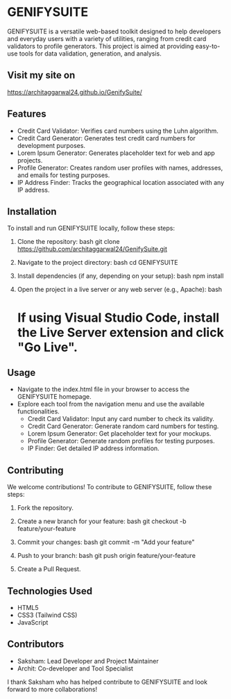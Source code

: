 # GENIFYSUITE

GENIFYSUITE is a versatile web-based toolkit designed to help developers and everyday users with a variety of utilities, ranging from credit card validators to profile generators. This project is aimed at providing easy-to-use tools for data validation, generation, and analysis.

## Visit my site on
https://architaggarwal24.github.io/GenifySuite/

## Features

- Credit Card Validator: Verifies card numbers using the Luhn algorithm.
- Credit Card Generator: Generates test credit card numbers for development purposes.
- Lorem Ipsum Generator: Generates placeholder text for web and app projects.
- Profile Generator: Creates random user profiles with names, addresses, and emails for testing purposes.
- IP Address Finder: Tracks the geographical location associated with any IP address.

## Installation

To install and run GENIFYSUITE locally, follow these steps:

1. Clone the repository:
    bash
    git clone https://github.com/architaggarwal24/GenifySuite.git
    

2. Navigate to the project directory:
    bash
    cd GENIFYSUITE
    

3. Install dependencies (if any, depending on your setup):
    bash
    npm install

    
4. Open the project in a live server or any web server (e.g., Apache):
    bash
    # If using Visual Studio Code, install the Live Server extension and click "Go Live".
    

## Usage

- Navigate to the index.html file in your browser to access the GENIFYSUITE homepage.
- Explore each tool from the navigation menu and use the available functionalities.
    - Credit Card Validator: Input any card number to check its validity.
    - Credit Card Generator: Generate random card numbers for testing.
    - Lorem Ipsum Generator: Get placeholder text for your mockups.
    - Profile Generator: Generate random profiles for testing purposes.
    - IP Finder: Get detailed IP address information.

## Contributing

We welcome contributions! To contribute to GENIFYSUITE, follow these steps:

1. Fork the repository.
2. Create a new branch for your feature:
    bash
    git checkout -b feature/your-feature
    
3. Commit your changes:
    bash
    git commit -m "Add your feature"
    
4. Push to your branch:
    bash
    git push origin feature/your-feature
    
5. Create a Pull Request.

## Technologies Used

- HTML5
- CSS3 (Tailwind CSS)
- JavaScript

## Contributors

- Saksham: Lead Developer and Project Maintainer
- Archit: Co-developer and Tool Specialist

I thank Saksham who has helped contribute to GENIFYSUITE and look forward to more collaborations!
